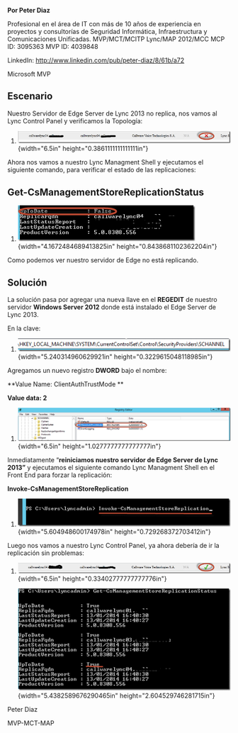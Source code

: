 **Por Peter Diaz**

Profesional en el área de IT con más de 10 años de experiencia en
proyectos y consultorías de Seguridad Informática, Infraestructura y
Comunicaciones Unificadas. MVP/MCT/MCITP Lync/MAP 2012/MCC MCP ID:
3095363 MVP ID: 4039848

LinkedIn: <http://www.linkedin.com/pub/peter-diaz/8/61b/a72>

Microsoft MVP

Escenario
---------

Nuestro Servidor de Edge Server de Lync 2013 no replica, nos vamos al
Lync Control Panel y verificamos la Topología:

1.  ![](./media/media/image1.png){width="6.5in"
    height="0.3861111111111111in"}

Ahora nos vamos a nuestro Lync Managment Shell y ejecutamos el siguiente
comando, para verificar el estado de las replicaciones:

Get-CsManagementStoreReplicationStatus
--------------------------------------

1.  ![](./media/media/image2.png){width="4.1672484689413825in"
    height="0.8438681102362204in"}

Como podemos ver nuestro servidor de Edge no está replicando.

Solución
--------

La solución pasa por agregar una nueva llave en el **REGEDIT** de
nuestro servidor **Windows Server 2012** donde está instalado el Edge
Server de Lync 2013.

En la clave:

1.  ![](./media/media/image3.png){width="5.240314960629921in"
    height="0.3229615048118985in"}

Agregamos un nuevo registro **DWORD** bajo el nombre:

**Value Name: ClientAuthTrustMode **

**Value data: 2**

1.  ![](./media/media/image4.png){width="6.5in"
    height="1.0277777777777777in"}

Inmediatamente “**reiniciamos nuestro servidor de Edge Server de Lync
2013”** y ejecutamos el siguiente comando Lync Managment Shell en el
Front End para forzar la replicación:

**Invoke-CsManagementStoreReplication**

1.  ![](./media/media/image5.png){width="5.604948600174978in"
    height="0.729268372703412in"}

Luego nos vamos a nuestro Lync Control Panel, ya ahora debería de ir la
replicación sin problemas:

1.  ![](./media/media/image6.png){width="6.5in"
    height="0.33402777777777776in"}

    ![](./media/media/image7.png){width="5.4382589676290465in"
    height="2.604529746281715in"}

Peter Diaz

MVP-MCT-MAP
